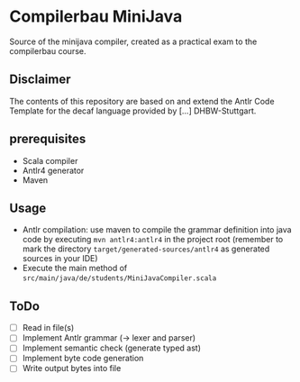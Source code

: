 # Compilerbau MiniJava
Source of the minijava compiler, created as a practical exam to the compilerbau course.

## Disclaimer
The contents of this repository are based on and extend the Antlr Code Template for the decaf language
provided by [...] DHBW-Stuttgart. 

## prerequisites
- Scala compiler
- Antlr4 generator
- Maven

## Usage
- Antlr compilation: use maven to compile the grammar definition into java code by executing
    `mvn antlr4:antlr4` in the project root (remember to mark the directory 
    `target/generated-sources/antlr4` as generated sources in your IDE)
- Execute the main method of `src/main/java/de/students/MiniJavaCompiler.scala`


## ToDo
- [ ] Read in file(s)
- [ ] Implement Antlr grammar (-> lexer and parser)
- [ ] Implement semantic check (generate typed ast)
- [ ] Implement byte code generation
- [ ] Write output bytes into file